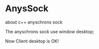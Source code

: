 # AnysSock
about c++ anyschrons sock

The anyschrons sock use window desktop;

Now Client desktop is OK!

